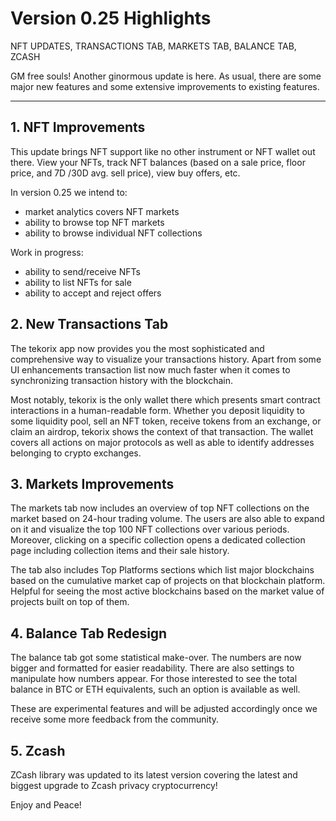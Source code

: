# Version 0.25 Highlights

NFT UPDATES, TRANSACTIONS TAB, MARKETS TAB, BALANCE TAB, ZCASH

GM free souls! Another ginormous update is here. As usual, there are some major new features and some extensive improvements to existing features.

---

## 1. NFT Improvements

This update brings NFT support like no other instrument or NFT wallet out there. View your NFTs, track NFT balances (based on a sale price, floor price, and 7D /30D avg. sell price), view buy offers, etc.

In version 0.25 we intend to:

- market analytics covers NFT markets
- ability to browse top NFT markets
- ability to browse individual NFT collections

Work in progress:

- ability to send/receive NFTs
- ability to list NFTs for sale
- ability to accept and reject offers

## 2. New Transactions Tab

The tekorix app now provides you the most sophisticated and comprehensive way to visualize your transactions history. Apart from some UI enhancements transaction list now much faster when it comes to synchronizing transaction history with the blockchain.

Most notably, tekorix is the only wallet there which presents smart contract interactions in a human-readable form. Whether you deposit liquidity to some liquidity pool, sell an NFT token, receive tokens from an exchange, or claim an airdrop, tekorix shows the context of that transaction. The wallet covers all actions on major protocols as well as able to identify addresses belonging to crypto exchanges.

## 3. Markets Improvements

The markets tab now includes an overview of top NFT collections on the market based on 24-hour trading volume. The users are also able to expand on it and visualize the top 100 NFT collections over various periods. Moreover, clicking on a specific collection opens a dedicated collection page including collection items and their sale history.

The tab also includes Top Platforms sections which list major blockchains based on the cumulative market cap of projects on that blockchain platform. Helpful for seeing the most active blockchains based on the market value of projects built on top of them.

## 4. Balance Tab Redesign

The balance tab got some statistical make-over. The numbers are now bigger and formatted for easier readability. There are also settings to manipulate how numbers appear. For those interested to see the total balance in BTC or ETH equivalents, such an option is available as well.

These are experimental features and will be adjusted accordingly once we receive some more feedback from the community.

## 5. Zcash

ZCash library was updated to its latest version covering the latest and biggest upgrade to Zcash privacy cryptocurrency!

Enjoy and Peace!

